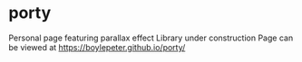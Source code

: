 # porty
Personal page featuring parallax effect
Library under construction
Page can be viewed at https://boylepeter.github.io/porty/